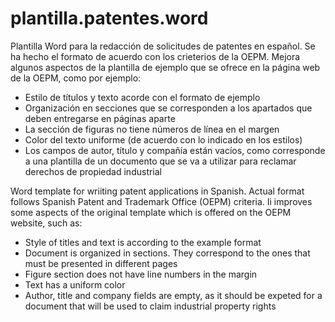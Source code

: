 plantilla.patentes.word
=======================

Plantilla Word para la redacción de solicitudes de patentes en español. 
Se ha hecho el formato de acuerdo con los crieterios de la OEPM.
Mejora algunos aspectos de la plantilla de ejemplo que se ofrece en la página web de la OEPM, como por ejemplo:

- Estilo de títulos y texto acorde con el formato de ejemplo
- Organización en secciones que se corresponden a los apartados que deben entregarse en páginas aparte
- La sección de figuras no tiene números de línea en el margen
- Color del texto uniforme (de acuerdo con lo indicado en los estilos)
- Los campos de autor, título y compañía están vacíos, como corresponde a una plantilla de un documento que se va a utilizar para reclamar derechos de propiedad industrial


Word template for wriiting patent applications in Spanish.
Actual format follows Spanish Patent and Trademark Office (OEPM) criteria.
Ii improves some aspects of the original template which is offered on the OEPM website, such as:

- Style of titles and text is according to the example format
- Document is organized in sections. They correspond to the ones that must be presented in different pages
- Figure section does not have line numbers in the margin
- Text has a uniform color
- Author, title and company fields are empty, as it should be expeted for a document that will be used to claim industrial property rights
